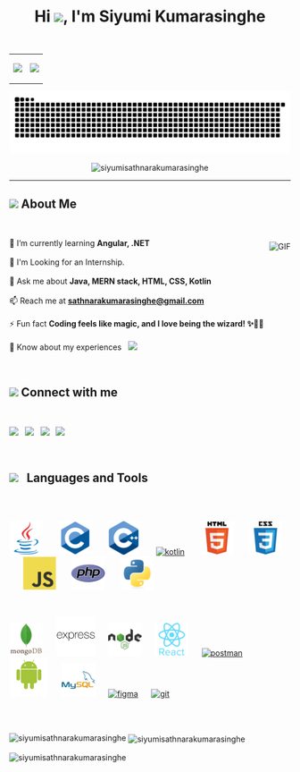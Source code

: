 <h1 align="center">Hi <img src="https://media.giphy.com/media/hvRJCLFzcasrR4ia7z/giphy.gif" width="35">, I'm Siyumi Kumarasinghe</h1>
<br>

<table border = 0>
  <tr>
    <td>
      <p align="center">
        <a href="https://github.com/DenverCoder1/readme-typing-svg">
  <img src="https://readme-typing-svg.herokuapp.com?font=Time+New+Roman&color=%23600000&size=29&center=true&vCenter=true&width=900&height=100&lines=Hello+👋🏻😀;I'm+a+Passionate+Software+Engineering+undergraduate+👩‍💻;At+SLIIT+🎓;Building+the+future+of+tech+🚀;Learning,+growing,+and+coding+every+day+💡">
</a>
      </p>
    </td>
    <td>
      <img src="https://media.giphy.com/media/7TcdtHOCxo3meUvPgj/giphy.gif" width=200px>
    </td>
  </tr>
</table>


<p align = "center">
	<img src = "https://github.com/7oSkaaa/7oSkaaa/blob/output/github-contribution-grid-snake.svg?" alt = "Snake Game"/>
</p>

<p align="center"> 
  <img src="https://komarev.com/ghpvc/?username=siyumisathnarakumarasinghe&label=Profile%20views&color=0e75b6&style=flat" alt="siyumisathnarakumarasinghe" /> 
</p>

<hr>

## <picture><img src = "https://github.com/7oSkaaa/7oSkaaa/blob/main/Images/about_me.gif?raw=true" width = 50px></picture> About Me
<br>
<img alt="GIF" src="https://github.com/arsentieva/arsentieva/blob/main/code.gif?raw=true" height="300" align="right" style="padding-top: 20px;" />

 🌱 I’m currently learning **Angular, .NET** 
 <br><br>
 🤔 I'm Looking for an Internship.
 <br><br>
 💬 Ask me about **Java, MERN stack, HTML, CSS, Kotlin**
 <br><br>
 📫 Reach me at **sathnarakumarasinghe@gmail.com**
 <br><br>
 ⚡ Fun fact **Coding feels like magic, and I love being the wizard! ✨🧙‍♀️**
 <br><br>
 📄 Know about my experiences &nbsp;
[<img src="https://img.shields.io/badge/resume-%23E0E0E0.svg?&style=for-the-badge&logo=resume&logoColor=black" />](https://mysliit-my.sharepoint.com/:b:/g/personal/it22221414_my_sliit_lk/EfCtDAUYVidIqW_GSRUb_MMBSkp1aQUn8fTJpH3ln-pbXA?e=gJ0iqf)

<br>

## <picture><img src="https://user-images.githubusercontent.com/22797857/90096358-dba16400-dd54-11ea-8e44-e181ada72661.gif" width= 100px></picture> Connect with me

<br>

<p align = "center">
  
[<img src="https://img.shields.io/badge/linkedin-%230077B5.svg?&style=for-the-badge&logo=linkedin&logoColor=white" />](https://www.linkedin.com/in/siyumi-kumarasinghe-a9a88a24b/) &nbsp;
[<img src="https://img.shields.io/badge/twitter-%231DA1F2.svg?&style=for-the-badge&logo=twitter&logoColor=white" />](https://x.com/SiyumiSK2000?t=c7nX14KgG0TfH2hAziWD9w&s=09) &nbsp;
[<img src="https://img.shields.io/badge/facebook-%2346A0D4.svg?&style=for-the-badge&logo=facebook&logoColor=white" />](https://www.facebook.com/share/19X1Sr5R8L/) &nbsp;
[<img src="https://img.shields.io/badge/instagram-%23E4405F.svg?&style=for-the-badge&logo=instagram&logoColor=white" />](https://www.instagram.com/siyumikumarasinghe?igsh=MTdhYjI4MG55MTBjag==) &nbsp;

</p>

<br> 

## <picture> <img src="https://media2.giphy.com/media/QssGEmpkyEOhBCb7e1/giphy.gif?cid=ecf05e47a0n3gi1bfqntqmob8g9aid1oyj2wr3ds3mg700bl&rid=giphy.gif" width = 40px></picture> &nbsp; Languages and Tools

<br> <br>

<p align="center"> 
  
[<img src="https://raw.githubusercontent.com/devicons/devicon/master/icons/java/java-original.svg" alt="java" width="60" height="60"/>](https://www.java.com) &nbsp;&nbsp;&nbsp;&nbsp;&nbsp;
[<img src="https://raw.githubusercontent.com/devicons/devicon/master/icons/c/c-original.svg" alt="c" width="60" height="60"/>](https://www.cprogramming.com/) &nbsp;&nbsp;&nbsp;&nbsp;&nbsp;
[<img src="https://raw.githubusercontent.com/devicons/devicon/master/icons/cplusplus/cplusplus-original.svg" alt="cplusplus" width="60" height="60"/>](https://www.w3schools.com/cpp/) &nbsp;&nbsp;&nbsp;&nbsp;&nbsp;
[<img src="https://www.vectorlogo.zone/logos/kotlinlang/kotlinlang-icon.svg" alt="kotlin" width="60" height="60"/>](https://kotlinlang.org) &nbsp;&nbsp;&nbsp;&nbsp;&nbsp;
[<img src="https://raw.githubusercontent.com/devicons/devicon/master/icons/html5/html5-original-wordmark.svg" alt="html5" width="60" height="60"/>](https://www.w3.org/html/) &nbsp;&nbsp;&nbsp;&nbsp;&nbsp;
[<img src="https://raw.githubusercontent.com/devicons/devicon/master/icons/css3/css3-original-wordmark.svg" alt="css3" width="60" height="60"/>](https://www.w3schools.com/css/) &nbsp;&nbsp;&nbsp;&nbsp;&nbsp;
[<img src="https://raw.githubusercontent.com/devicons/devicon/master/icons/javascript/javascript-original.svg" alt="javascript" width="60" height="60"/>](https://developer.mozilla.org/en-US/docs/Web/JavaScript) &nbsp;&nbsp;&nbsp;&nbsp;&nbsp;
[<img src="https://raw.githubusercontent.com/devicons/devicon/master/icons/php/php-original.svg" alt="php" width="60" height="60"/>](https://www.php.net) &nbsp;&nbsp;&nbsp;&nbsp;&nbsp;
[<img src="https://raw.githubusercontent.com/devicons/devicon/master/icons/python/python-original.svg" alt="python" width="60" height="60"/>](https://www.python.org)


<br> 


[<img src="https://raw.githubusercontent.com/devicons/devicon/master/icons/mongodb/mongodb-original-wordmark.svg" alt="mongodb" width="60" height="60"/>](https://www.mongodb.com/) &nbsp;&nbsp;&nbsp;&nbsp;
[<img src="https://raw.githubusercontent.com/devicons/devicon/master/icons/express/express-original-wordmark.svg" alt="express" width="70" height="70"/>](https://expressjs.com) &nbsp;&nbsp;&nbsp;&nbsp;
[<img src="https://raw.githubusercontent.com/devicons/devicon/master/icons/nodejs/nodejs-original-wordmark.svg" alt="nodejs" width="60" height="60"/>](https://nodejs.org) &nbsp;&nbsp;&nbsp;&nbsp;
[<img src="https://raw.githubusercontent.com/devicons/devicon/master/icons/react/react-original-wordmark.svg" alt="react" width="60" height="60"/>](https://reactjs.org/) &nbsp;&nbsp;&nbsp;&nbsp;
[<img src="https://www.vectorlogo.zone/logos/getpostman/getpostman-icon.svg" alt="postman" width="60" height="60"/>](https://postman.com) &nbsp;&nbsp;&nbsp;&nbsp;
[<img src="https://raw.githubusercontent.com/devicons/devicon/master/icons/android/android-original-wordmark.svg" alt="android" width="70" height="70"/>](https://developer.android.com/) &nbsp;&nbsp;&nbsp;&nbsp;
[<img src="https://raw.githubusercontent.com/devicons/devicon/master/icons/mysql/mysql-original-wordmark.svg" alt="mysql" width="60" height="60"/>](https://www.mysql.com/) &nbsp;&nbsp;&nbsp;&nbsp;
[<img src="https://www.vectorlogo.zone/logos/figma/figma-icon.svg" alt="figma" width="60" height="60"/>](https://www.figma.com/) &nbsp;&nbsp;&nbsp;&nbsp;
[<img src="https://www.vectorlogo.zone/logos/git-scm/git-scm-icon.svg" alt="git" width="60" height="60"/>](https://git-scm.com/)

</p>

<br> <br>

<p><img align="left" src="https://github-readme-stats.vercel.app/api/top-langs?username=siyumisathnarakumarasinghe&show_icons=true&locale=en&layout=compact" alt="siyumisathnarakumarasinghe" /></p>

<p>&nbsp;<img align="center" src="https://github-readme-stats.vercel.app/api?username=siyumisathnarakumarasinghe&show_icons=true&locale=en" alt="siyumisathnarakumarasinghe" /></p>

<p><img align="center" src="https://github-readme-streak-stats.herokuapp.com/?user=siyumisathnarakumarasinghe&" alt="siyumisathnarakumarasinghe" /></p>
